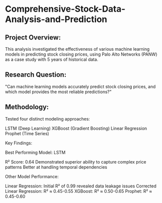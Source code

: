 # Comprehensive-Stock-Data-Analysis-and-Prediction

## Project Overview:
This analysis investigated the effectiveness of various machine learning models in predicting stock closing prices, using Palo Alto Networks (PANW) as a case study with 5 years of historical data.

## Research Question:
"Can machine learning models accurately predict stock closing prices, and which model provides the most reliable predictions?"

## Methodology:
Tested four distinct modeling approaches:

LSTM (Deep Learning)
XGBoost (Gradient Boosting)
Linear Regression
Prophet (Time Series)

Key Findings:

Best Performing Model: LSTM

R² Score: 0.64
Demonstrated superior ability to capture complex price patterns
Better at handling temporal dependencies


Other Model Performance:

Linear Regression: Initial R² of 0.99 revealed data leakage issues
Corrected Linear Regression: R² ≈ 0.45-0.55
XGBoost: R² ≈ 0.50-0.65
Prophet: R² ≈ 0.45-0.60
